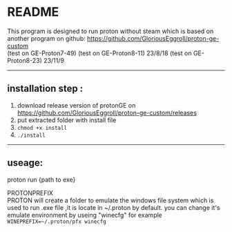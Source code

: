 # README
This program is designed to run proton without steam which is  based on another program on github: https://github.com/GloriousEggroll/proton-ge-custom  
(test on GE-Proton7-49)
(test on GE-Proton8-11) 23/8/18
(test on GE-Proton8-23) 23/11/9

---

## installation step :
1. download release  version of protonGE on https://github.com/GloriousEggroll/proton-ge-custom/releases 
2. put extracted folder with install file
3. `chmod +x install`
4. `./install`

---
## useage:
proton run {path to exe} 

PROTONPREFIX  
PROTON will create a folder to  emulate the windows file system which is used to run .exe file ,it is locate in ~/.proton by default.
you can change it's emulate environment by useing "winecfg" for example `WINEPREFIX=~/.proton/pfx winecfg`
